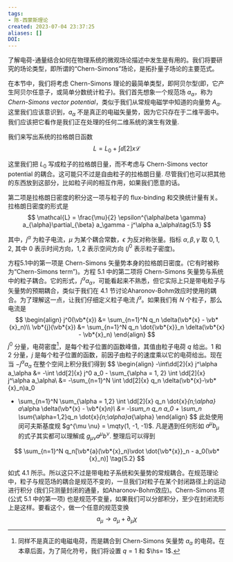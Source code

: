 ```yaml
---
tags:
- 陈-西蒙斯理论
created: 2023-07-04 23:37:25
aliases: []
DOI: 
---
```

了解电荷-通量结合如何在物理系统的微观场论描述中发生是有用的。我们将要研究的场论类型，即所谓的“Chern-Simons”场论，是拓扑量子场论的主要范式。

在本节中，我们将考虑 Chern-Simons 理论的最简单类型，即阿贝尔型(即，它产生阿贝尔任意子，或简单分数统计粒子)。我们首先想象一个规范场 $a_\alpha$，称为 *Chern-Simons vector potential*，类似于我们从常规电磁学中知道的向量势 $A_\alpha$. 这里我们应该意识到，$a_\alpha$ 不是真正的电磁矢量势，因为它只存在于二维平面中。我们应该把它看作是我们正在处理的任何二维系统的演生有效量.

我们来写出系统的拉格朗日函数
$$
L =L_0 + \int \dd[2]{x} \mathcal{L}
$$


这里我们把 $L_0$ 写成粒子的拉格朗日量，而不考虑与 Chern-Simons vector potential 的耦合。这可能只不过是自由粒子的拉格朗日量. 尽管我们也可以把其他的东西放到这部分，比如粒子间的相互作用，如果我们愿意的话。

第二项是拉格朗日密度的积分这一项与粒子的 flux-binding 和交换统计量有关。拉格朗日密度的形式是
$$
\mathcal{L} = \frac{\mu}{2} \epsilon^{\alpha\beta \gamma}
a_{\alpha}\partial_{\beta} a_\gamma - j^\alpha a_\alpha\tag{5.1}
$$

其中，$j^\alpha$ 为粒子电流，$\mu$ 为某个耦合常数，$\epsilon$ 为反对称张量。指标 $\alpha, \beta, \gamma$ 取 $0,1,2$, 其中 $0$ 表示时间方向，$1, 2$ 表示空间方向 ($j^0$ 表示粒子密度)。

方程5.1中的第一项是 Chern-Simons 矢量势本身的拉格朗日密度。(它有时被称为“Chern-Simons term”)。方程 5.1 中的第二项将 Chern-Simons 矢量势与系统中的粒子耦合。它的形式，$j^\alpha a_\alpha$，可能看起来不熟悉，但它实际上只是带电粒子与矢量势的预期耦合，类似于我们在 4.1 节讨论Aharonov-Bohm效应时使用的耦合。为了理解这一点，让我们仔细定义粒子电流 $j^\alpha$。如果我们有 $N$ 个粒子，那么电流是
$$
\begin{align}
j^0(\vb*{x}) &= \sum_{n=1}^N q_n \delta(\vb*{x} - \vb*{x}_n)\\
\vb*{j}(\vb*{x}) &= \sum_{n=1}^N q_n \dot{\vb*{x}}_n \delta(\vb*{x} - \vb*{x}_n)
\end{align}
$$
$j^0$ 分量，电荷密度[^3]，是每个粒子位置的函数峰值，其值由粒子电荷 $q$ 给出。$1$ 和 $2$ 分量，$j$ 是每个粒子位置的函数，前因子由粒子的速度乘以它的电荷给出。现在当 $-j^\alpha a_\alpha$ 在整个空间上积分我们得到
$$
\begin{align}
-\int\dd[2]{x} j^\alpha a_\alpha
&= -\int \dd[2]{x} j^0 a_0 - \sum_{\alpha = 1, 2}
\int \dd[2]{x} j^\alpha a_\alpha\\
&= -\sum_{n=1}^N \int \dd[2]{x} q_n \delta(\vb*{x}-\vb*{x}_n)a_0
+ \sum_{n=1}^N \sum_{\alpha = 1,2} \int \dd[2]{x} q_n \dot{x}_{n;\alpha} a_\alpha \delta(\vb*{x} - \vb*{x}_n)\\
&= -\sum_n q_n a_0 + \sum_n \sum_{\alpha=1,2}q_n \dot{x}_{n;\alpha}a_{\alpha}
\end{align}
$$
此处使用闵可夫斯基度规 $g^{\mu \nu} = \mqty(1, -1, -1)$. 凡是遇到任何形如 $a^\mu b_\mu$ 的式子其实都可以理解成 $g_{\mu \nu} a^\mu b^\nu$. 整理后可以得到

$$
\sum_{n=1}^N q_n[\vb*{a}(\vb*{x}_n)\vdot \dot{\vb*{x}}_n - a_0(\vb*{x}_n)] \tag{5.2}
$$

如式 4.1 所示。所以这只不过是带电粒子系统和矢量势的常规耦合。在规范理论中，粒子与规范场的耦合是规范不变的，一旦我们对粒子在某个封闭路径上的运动进行积分 (我们只测量封闭的通量，如Aharonov-Bohm效应)。Chern-Simons 项 (公式 5.1 中的第一项) 也是规范不变量，如果我们可以分部积分，至少在封闭流形上是这样。要看这个，做一个任意的规范变换
$$
a_\mu \to a_\mu + \partial_\mu \chi
$$


[^3]: 同样不是真正的电磁电荷，而是耦合到 Chern-Simons 矢量势 $a_\alpha$ 的电荷。在本章后面，为了简化符号，我们将设置 $q=1$ 和 $\hs= 1$.

